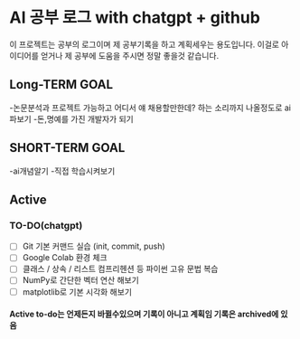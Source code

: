 # AI 공부 로그 with chatgpt + github 
이 프로젝트는 공부의 로그이며 제 공부기록을 하고 계획세우는 용도입니다. 이걸로 아이디어를 얻거나 제 공부에 도움을 주시면 정말 좋을것 같습니다.
## Long-TERM GOAL
-논문분석과 프로젝트 가능하고 어디서 얘 채용할만한데? 하는 소리까지 나올정도로 ai파보기
-돈,명예를 가진 개발자가 되기
## SHORT-TERM GOAL
-ai개념알기
-직접 학습시켜보기

## Active
### TO-DO(chatgpt)
- [ ] Git 기본 커맨드 실습 (init, commit, push)
- [ ] Google Colab 환경 체크
- [ ] 클래스 / 상속 / 리스트 컴프리헨션 등 파이썬 고유 문법 복습
- [ ] NumPy로 간단한 벡터 연산 해보기
- [ ] matplotlib로 기본 시각화 해보기
#### Active to-do는 언제든지 바뀔수있으며 기록이 아니고 계획임 기록은 archived에 있음
